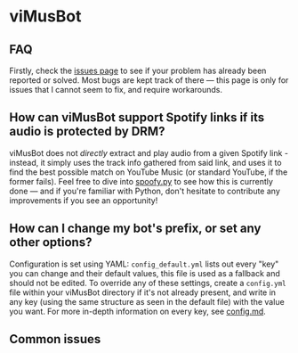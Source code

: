# viMusBot

## FAQ

Firstly, check the [issues page](https://github.com/svioletg/viMusBot/issues) to see if your problem has already been reported or solved. Most bugs are kept track of there — this page is only for issues that I cannot seem to fix, and require workarounds.

## How can viMusBot support Spotify links if its audio is protected by DRM?

viMusBot does not *directly* extract and play audio from a given Spotify link - instead, it simply uses the track info gathered from said link, and uses it to find the best possible match on YouTube Music (or standard YouTube, if the former fails). Feel free to dive into [spoofy.py](https://github.com/svioletg/viMusBot/blob/master/spoofy.py) to see how this is currently done — and if you're familiar with Python, don't hesitate to contribute any improvements if you see an opportunity!

## How can I change my bot's prefix, or set any other options?

Configuration is set using YAML: `config_default.yml` lists out every "key" you can change and their default values, this file is used as a fallback and should not be edited. To override any of these settings, create a `config.yml` file within your viMusBot directory if it's not already present, and write in any key (using the same structure as seen in the default file) with the value you want. For more in-depth information on every key, see [config.md](https://github.com/svioletg/viMusBot/blob/master/config.md).

## Common issues
